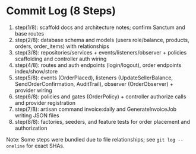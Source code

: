 # Commit Log (8 Steps)

1. step(1/8): scaffold docs and architecture notes; confirm Sanctum and base routes
2. step(2/8): database schema and models (users role/balance, products, orders, order_items) with relationships
3. step(3/8): repositories/services + events/listeners/observer + policies scaffolding and controller auth wiring
4. step(4/8): routes and auth endpoints (login/logout), order endpoints index/show/store
5. step(5/8): events (OrderPlaced), listeners (UpdateSellerBalance, SendOrderConfirmation, AuditTrail), observer (OrderObserver) + provider wiring
6. step(6/8): policies and gates (OrderPolicy) + controller authorize calls and provider registration
7. step(7/8): artisan command invoice:daily and GenerateInvoiceJob writing JSON files
8. step(8/8): factories, seeders, and feature tests for order placement and authorization

Note: Some steps were bundled due to file relationships; see `git log --oneline` for exact SHAs.
